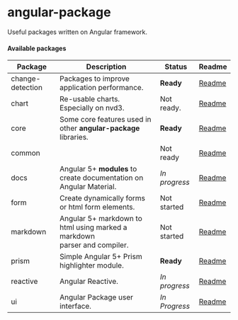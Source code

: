 # angular-package

Useful packages written on Angular framework.

#### Available packages

| Package          | Description                                    | Status         | Readme       |
|------------------|------------------------------------------------|----------------|--------------|
| change-detection | Packages to improve application performance.   | **Ready**      | [Readme][0]  |
| chart            | Re-usable charts. Especially on nvd3.          | Not ready.     | [Readme][1]  |
| core             | Some core features used in other **angular-package** libraries. | **Ready** | [Readme][2]  |
| common           |                                                | Not ready      | [Readme][3]  |
| docs             | Angular 5+ **modules** to create documentation on Angular Material. | *In progress* | [Readme][4] |
| form             | Create dynamically forms or html form elements.| Not started    | [Readme][5]  |
| markdown         | Angular 5+ markdown to html using marked a markdown <br/>parser and compiler.  | Not started   | [Readme][6] |
| prism            | Simple Angular 5+ Prism highlighter module.    | **Ready**      | [Readme][7]  |
| reactive         | Angular Reactive.                              | *In progress*  | [Readme][8]  |
| ui               | Angular Package user interface.                | *In Progress*  | [Readme][9]  |


 [0]: https://github.com/angular-package/angular-package/tree/master/packages/change-detection#readme
 [1]: https://
 [2]: https://github.com/angular-package/angular-package/tree/master/packages/core#readme
 [3]: https://
 [4]: https://github.com/angular-package/angular-package/tree/master/packages/docs#readme
 [5]: https://
 [6]: https://
 [7]: https://github.com/angular-package/angular-package/tree/master/packages/prism#readme
 [8]: https://github.com/angular-package/angular-package/tree/master/packages/reactive#readme
 [9]: https://
 